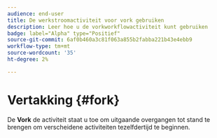 ```yaml
---
audience: end-user
title: De werkstroomactiviteit voor vork gebruiken
description: Leer hoe u de vorkworkflowactiviteit kunt gebruiken
badge: label="Alpha" type="Positief"
source-git-commit: 6af0b460a3c81f063a855b2fabba221b43e4ebb9
workflow-type: tm+mt
source-wordcount: '35'
ht-degree: 2%

---
```



# Vertakking {#fork}

De **Vork** de activiteit staat u toe om uitgaande overgangen tot stand te brengen om verscheidene activiteiten tezelfdertijd te beginnen.
